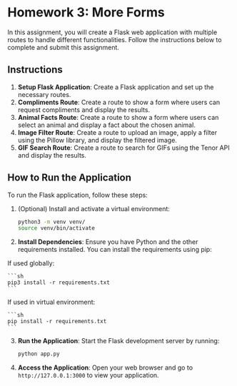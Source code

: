 # Homework 3: More Forms

In this assignment, you will create a Flask web application with multiple routes to handle different functionalities. Follow the instructions below to complete and submit this assignment.

## Instructions

1. **Setup Flask Application**: Create a Flask application and set up the necessary routes.
2. **Compliments Route**: Create a route to show a form where users can request compliments and display the results.
3. **Animal Facts Route**: Create a route to show a form where users can select an animal and display a fact about the chosen animal.
4. **Image Filter Route**: Create a route to upload an image, apply a filter using the Pillow library, and display the filtered image.
5. **GIF Search Route**: Create a route to search for GIFs using the Tenor API and display the results.

## How to Run the Application

To run the Flask application, follow these steps:

1. (Optional) Install and activate a virtual environment:
    ```sh
    python3 -m venv venv/
    source venv/bin/activate
    ```

2. **Install Dependencies**: Ensure you have Python and the other requirements installed. You can install the requirements using pip:

If used globally:

    ```sh
    pip3 install -r requirements.txt
    ```
If used in virtual environment:

    ```sh
    pip install -r requirements.txt
    ```

3. **Run the Application**: Start the Flask development server by running:
    ```sh
    python app.py
    ```

4. **Access the Application**: Open your web browser and go to `http://127.0.0.1:3000` to view your application.
